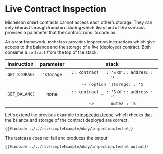 # Live Contract Inspection

Michelson smart contracts cannot access each other's storage. They can only interact through
transfers, during which the client of the contract provides a parameter that the contract runs its
code on.

As a test framework, techelson provides inspection instructions which give access to the balance
and the storage of a *live* (deployed) contract. Both consume a `contract` from the top of the
stack.

| instruction | parameter | stack |
|:---|:---:|:---:|
| `GET_STORAGE` | `'storage` | `:: contract _ : 'S` or `:: address : 'S` |
|              |            | `-> (option 'storage) : 'S` |
| `GET_BALANCE` | none       | `:: contract _ : 'S` or `:: address : 'S` |
|              |            | `->       mutez : 'S` |

Let's extend the previous example to [inspection.techel] which checks that the balance and storage
of the contract deployed are correct.

```mic,ignore
{{#include ../../rsc/simpleExample/okay/inspection.techel}}
```

The testcase does not fail and produces the output

```
{{#include ../../rsc/simpleExample/okay/inspection.techel.output}}
```

[inspection.techel]: ../../rsc/simpleExample/okay/inspection.techel (The Inspection testcase)